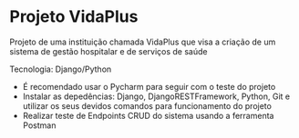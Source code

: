 # Projeto VidaPlus
Projeto de uma instituição chamada VidaPlus que visa a criação de um sistema de gestão hospitalar e de serviços de saúde

Tecnologia: Django/Python

- É recomendado usar o Pycharm para seguir com o teste do projeto
- Instalar as depedências: Django, DjangoRESTFramework, Python, Git e utilizar os seus devidos comandos para funcionamento do projeto
- Realizar teste de Endpoints CRUD do sistema usando a ferramenta Postman